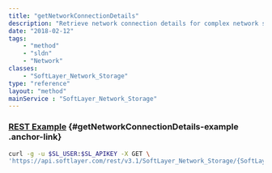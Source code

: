 ```yaml
---
title: "getNetworkConnectionDetails"
description: "Retrieve network connection details for complex network storage volumes."
date: "2018-02-12"
tags:
    - "method"
    - "sldn"
    - "Network"
classes:
    - "SoftLayer_Network_Storage"
type: "reference"
layout: "method"
mainService : "SoftLayer_Network_Storage"
---
```


### [REST Example](#getNetworkConnectionDetails-example) <a href="/article/rest/"><i class="fas fa-question"></i></a> {#getNetworkConnectionDetails-example .anchor-link} 
```bash
curl -g -u $SL_USER:$SL_APIKEY -X GET \
'https://api.softlayer.com/rest/v3.1/SoftLayer_Network_Storage/{SoftLayer_Network_StorageID}/getNetworkConnectionDetails'
```
